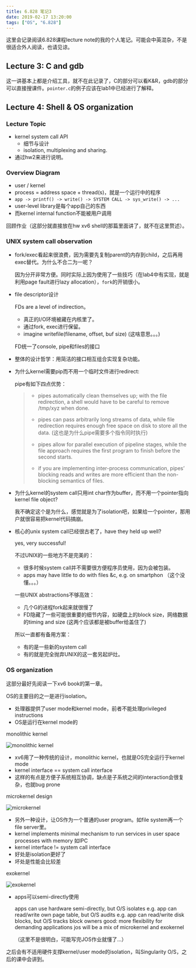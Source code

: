 ```yaml
---
title: 6.828 笔记3
date: 2019-02-17 13:20:00
tags: ["OS", "6.828"]
---
```


这里会记录阅读6.828课程lecture note的我的个人笔记。可能会中英混杂，不是很适合外人阅读，也请见谅。

## Lecture 3: C and gdb

这一讲基本上都是介绍工具，就不在此记录了，C的部分可以看K&R，gdb的部分可以直接搜课件。`pointer.c`的例子应该在lab1中已经进行了解释。

## Lecture 4: Shell & OS organization

### Lecture Topic

- kernel system call API
  - 细节与设计
  - isolation, multiplexing and sharing.
- 通过hw2来进行说明。

### Overview Diagram

- user / kernel
- process = address space + thread(s)，就是一个运行中的程序
- `app -> printf() -> write() -> SYSTEM CALL -> sys_write() -> ...`
- user-level library是每个app自己的东西
- 而kernel internal function不能被用户调用

回顾作业（这部分就直接放在hw xv6 shell的那篇里面讲了，就不在这里赘述）。

### UNIX system call observation

- fork/exec看起来很浪费，因为需要先复制parent的内存到child，之后再用exec替代。为什么不合二为一呢？

  因为分开非常方便。同时实际上因为使用了一些技巧（在lab4中有实现，就是利用page fault进行lazy allocation），`fork`的开销很小。

- file descriptor设计

  FDs are a level of indirection。

  - 真正的I/O环境被藏在内核里了。
  - 通过fork, exec进行保留。
  - imagine writefile(filename, offset, buf size) (这啥意思。。。)

  FD统一了console, pipe和files的接口

- 整体的设计哲学：用简洁的接口相互组合实现复杂功能。

- 为什么kernel需要pip而不用一个临时文件进行redirect:

  pipe有如下四点优势：

  >- pipes automatically clean themselves up; with the file redirection, a shell would have to be
  >  careful to remove /tmp/xyz when done. 
  >
  >- pipes can pass arbitrarily long streams of data, while file redirection requires enough free space on disk to store all the data. (这也是为什么pipe需要多个指令同时执行)
  >
  >- pipes allow for parallel execution of pipeline stages, while the file approach requires the first program to finish before the second starts. 
  >
  >- if you are implementing inter-process communication, pipes’ blocking reads and writes are more efficient than the non-blocking semantics of files.

- 为什么kernel的system call只用int char作为buffer，而不用一个pointer指向kernel file object?

  我不确定这个是为什么，感觉就是为了isolation吧，如果给一个pointer，那用户就很容易把kernel代码搞崩。

- 核心的unix system call已经很古老了，have they held up well?

  yes, very successful!

  不过UNIX的一些地方不是完美的：

  - 很多时候system call并不需要很方便程序员使用，因为会被包装。
  - apps may have little to do with files &c, e.g. on smartphon （这个没懂。。。）

  一些UNIX abstractions不够高效：

  - 几个G的进程fork起来就很慢了
  - FD隐藏了一些可能很重要的细节内容，如硬盘上的block size，网络数据的timing and size (这两个应该都是被buffer给盖住了)

  所以一直都有备用方案：

  - 有的是一些新的system call
  - 有的就是完全抛弃UNIX的这一套另起炉灶。

### OS organization

这部分最好先阅读一下xv6 book的第一章。

OS的主要目的之一是进行isolation。

- 处理器提供了user mode和kernel mode，前者不能处理privileged instructions
- OS是运行在kernel mode的

monolithic kernel

![monolithic kernel](https://upload.wikimedia.org/wikipedia/commons/7/78/Kernel-monolithic_zh.svg)

- xv6用了一种传统的设计，monolithic kernel，也就是OS完全运行于kernel mode
- kernel interface == system call interface
- 这样的有点是方便子系统相互协调，缺点是子系统之间的interaction会很复杂，也就bug prone

microkernel design

![microkernel](https://upload.wikimedia.org/wikipedia/commons/6/67/OS-structure.svg)

- 另外一种设计，让OS作为一个普通的user program。如file system再一个file server里。
- kernel implements minimal mechanism to run services in user space processes with memory 如IPC
- kernel interface != system call interface
- 好处是isolation更好了
- 坏处是性能会比较差

exokernel

![exokernel](https://upload.wikimedia.org/wikipedia/commons/1/14/Exokernel.svg)

- apps可以semi-directly使用

  apps can use hardware semi-directly, but O/S isolates
      e.g. app can read/write own page table, but O/S audits
      e.g. app can read/write disk blocks, but O/S tracks block owners
      good: more flexibility for demanding applications
      jos will be a mix of microkernel and exokernel

  （这里不是很明白，可能写完JOS作业就懂了...）

之后会有不适用硬件支撑kernel/user mode的isolation，叫Singularity O/S，之后的课中会讲到。